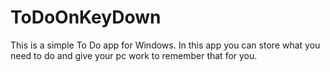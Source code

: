 # ToDoOnKeyDown
This is a simple To Do app for Windows. In this app you can store what you need to do and give your pc work to remember that for you.
